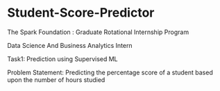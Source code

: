 # Student-Score-Predictor
The Spark Foundation : Graduate Rotational Internship Program

Data Science And Business Analytics Intern

Task1: Prediction using Supervised ML

Problem Statement: Predicting the percentage score of a student based upon the number of hours studied
